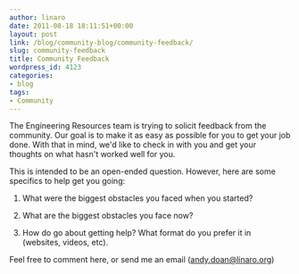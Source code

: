 ```yaml
---
author: linaro
date: 2011-08-18 18:11:51+00:00
layout: post
link: /blog/community-blog/community-feedback/
slug: community-feedback
title: Community Feedback
wordpress_id: 4123
categories:
- blog
tags:
- Community
---
```


The Engineering Resources team is trying to solicit feedback from the community. Our goal is to make it as easy as possible for you to get your job done. With that in mind, we'd like to check in with you and get your thoughts on what hasn't worked well for you.

This is intended to be an open-ended question. However, here are some specifics to help get you going:

  1. What were the biggest obstacles you faced when you started?


  2. What are the biggest obstacles you face now?


  3. How do go about getting help? What format do you prefer it in (websites, videos, etc).


Feel free to comment here, or send me an email (andy.doan@linaro.org)
